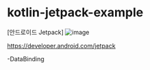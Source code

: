 # kotlin-jetpack-example
[안드로이드 Jetpack]
![image](https://user-images.githubusercontent.com/14201479/156367176-06090d29-f5d0-4348-b86f-b5a9debe0748.png)

https://developer.android.com/jetpack

-DataBinding
